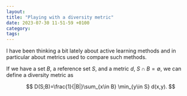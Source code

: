 ```yaml
---
layout:
title: "Playing with a diversity metric"
date: 2023-07-30 11-51-59 +0100
category:
tags:
---
```


I have been thinking a bit lately about active learning methods and in particular about metrics used to compare such methods.

If we have a set $B$, a reference set $S$, and a metric $d$, $S\cap B=\emptyset$, we can define a diversity metric as

$$
D(S;B)=\frac{1}{|B|}\sum_{x\in B} \min_{y\in S} d(x,y).
$$
